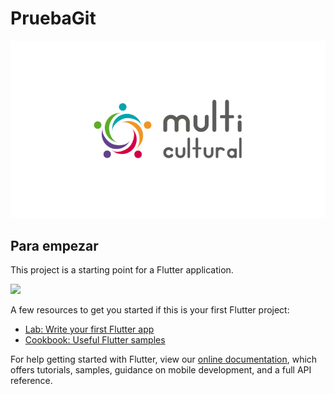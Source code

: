 # PruebaGit 

![](https://github.com/MaxiR23/pruebasVarias/blob/master/assets/logo7-original.png)

## Para empezar 

This project is a starting point for a Flutter application.

<img src="assets/captura">

A few resources to get you started if this is your first Flutter project:

- [Lab: Write your first Flutter app](https://flutter.dev/docs/get-started/codelab)
- [Cookbook: Useful Flutter samples](https://flutter.dev/docs/cookbook)

For help getting started with Flutter, view our
[online documentation](https://flutter.dev/docs), which offers tutorials,
samples, guidance on mobile development, and a full API reference.
